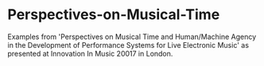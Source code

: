 # Perspectives-on-Musical-Time

Examples from 'Perspectives on Musical Time and Human/Machine Agency in the Development of Performance Systems for Live Electronic Music' as presented at Innovation In Music 20017 in London. 
